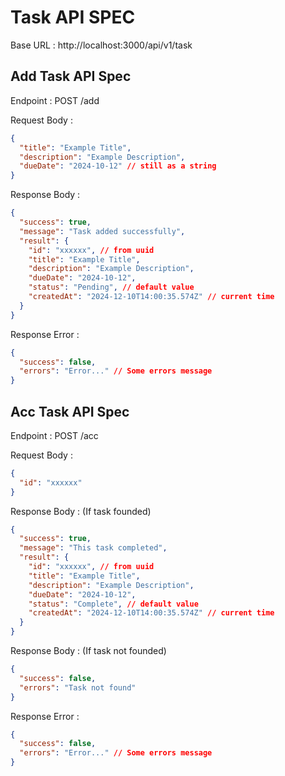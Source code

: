 # Task API SPEC

Base URL : http://localhost:3000/api/v1/task

## Add Task API Spec

Endpoint : POST /add

Request Body :

```json
{
  "title": "Example Title",
  "description": "Example Description",
  "dueDate": "2024-10-12" // still as a string
}
```

Response Body :

```json
{
  "success": true,
  "message": "Task added successfully",
  "result": {
    "id": "xxxxxx", // from uuid
    "title": "Example Title",
    "description": "Example Description",
    "dueDate": "2024-10-12",
    "status": "Pending", // default value
    "createdAt": "2024-12-10T14:00:35.574Z" // current time
  }
}
```

Response Error :

```json
{
  "success": false,
  "errors": "Error..." // Some errors message
}
```

## Acc Task API Spec

Endpoint : POST /acc

Request Body :

```json
{
  "id": "xxxxxx"
}
```

Response Body : (If task founded)

```json
{
  "success": true,
  "message": "This task completed",
  "result": {
    "id": "xxxxxx", // from uuid
    "title": "Example Title",
    "description": "Example Description",
    "dueDate": "2024-10-12",
    "status": "Complete", // default value
    "createdAt": "2024-12-10T14:00:35.574Z" // current time
  }
}
```

Response Body : (If task not founded)

```json
{
  "success": false,
  "errors": "Task not found"
}
```

Response Error :

```json
{
  "success": false,
  "errors": "Error..." // Some errors message
}
```
